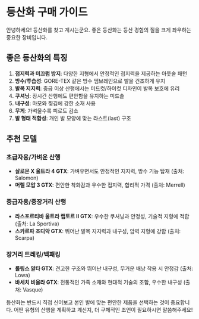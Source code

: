 # 등산화 구매 가이드

안녕하세요! 등산화를 찾고 계시는군요. 좋은 등산화는 등산 경험의 질을 크게 좌우하는 중요한 장비입니다. 

## 좋은 등산화의 특징

1. **접지력과 미끄럼 방지**: 다양한 지형에서 안정적인 접지력을 제공하는 아웃솔 패턴
2. **방수/투습성**: GORE-TEX 같은 방수 멤브레인으로 발을 건조하게 유지
3. **발목 지지력**: 중급 이상 산행에서는 미드컷/하이컷 디자인이 발목 보호에 유리
4. **쿠셔닝**: 장시간 산행에도 편안함을 유지하는 미드솔
5. **내구성**: 마모와 찢김에 강한 소재 사용
6. **무게**: 가벼울수록 피로도 감소
7. **발 형태 적합성**: 개인 발 모양에 맞는 라스트(last) 구조

## 추천 모델

### 초급자용/가벼운 산행
- **살로몬 X 울트라 4 GTX**: 가벼우면서도 안정적인 지지력, 방수 기능 탑재 (출처: Salomon)
- **머렐 모압 3 GTX**: 편안한 착화감과 우수한 접지력, 합리적 가격 (출처: Merrell)

### 중급자용/중장거리 산행
- **라스포르티바 울트라 랩토르 II GTX**: 우수한 쿠셔닝과 안정성, 기술적 지형에 적합 (출처: La Sportiva)
- **스카르파 조디악 GTX**: 뛰어난 발목 지지력과 내구성, 암벽 지형에 강함 (출처: Scarpa)

### 장거리 트레킹/백패킹
- **롤링스 알타 GTX**: 견고한 구조와 뛰어난 내구성, 무거운 배낭 착용 시 안정감 (출처: Lowa)
- **바세치 비올라 GTX**: 전통적인 가죽 소재와 현대적 기술의 조합, 우수한 내구성 (출처: Vasque)

등산화는 반드시 직접 신어보고 본인 발에 맞는 편안한 제품을 선택하는 것이 중요합니다. 어떤 유형의 산행을 계획하고 계신지, 더 구체적인 조언이 필요하시면 말씀해주세요!